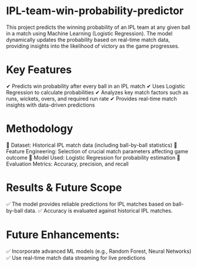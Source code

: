 # IPL-team-win-probability-predictor
This project predicts the winning probability of an IPL team at any given ball in a match using Machine Learning (Logistic Regression). The model dynamically updates the probability based on real-time match data, providing insights into the likelihood of victory as the game progresses.
# **Key Features**
✔ Predicts win probability after every ball in an IPL match
✔ Uses Logistic Regression to calculate probabilities
✔ Analyzes key match factors such as runs, wickets, overs, and required run rate
✔ Provides real-time match insights with data-driven predictions
# **Methodology**
🔹 Dataset: Historical IPL match data (including ball-by-ball statistics)
🔹 Feature Engineering: Selection of crucial match parameters affecting game outcome
🔹 Model Used: Logistic Regression for probability estimation
🔹 Evaluation Metrics: Accuracy, precision, and recall
# **Results & Future Scope**
✅ The model provides reliable predictions for IPL matches based on ball-by-ball data.
✅ Accuracy is evaluated against historical IPL matches.
# **Future Enhancements:**
✅ Incorporate advanced ML models (e.g., Random Forest, Neural Networks)
✅ Use real-time match data streaming for live predictions
